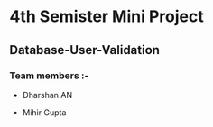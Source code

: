 # 4th Semister Mini Project

  ## Database-User-Validation
  
   ### Team members :-

  - Dharshan AN

  - Mihir Gupta
